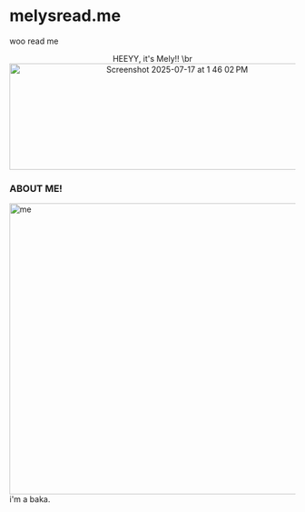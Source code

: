 # melysread.me
woo read me
<p align = "center">
  HEEYY, it's Mely!! 
  \br
  <img width="575" height="187" alt="Screenshot 2025-07-17 at 1 46 02 PM" src="https://github.com/user-attachments/assets/25e5a353-7a67-4cbe-9c75-a7e01996473d" />

</p>
  <H3>ABOUT ME!</H3>
  <img width="512" height="512" alt="me" src="https://github.com/user-attachments/assets/0a72cff9-c441-4aed-a7b6-1b0cf02df581" />
  i'm a baka.



